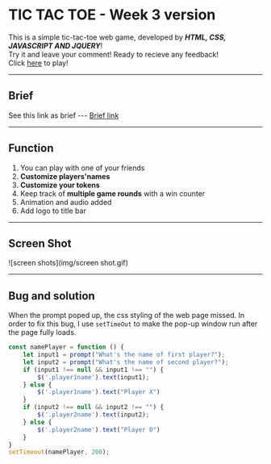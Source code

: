 TIC TAC TOE - Week 3 version
=====================================

This is a simple tic-tac-toe web game, developed by ***HTML, CSS, JAVASCRIPT AND JQUERY***! <br/>
Try it and leave your comment! Ready to recieve any 
feedback!
</br>
Click [here](https://123mandy.github.io/Project_Tic-Tac-Toe/) to play!

***
## Brief


See this link as brief --- [Brief link](https://gist.github.com/wofockham/8e959d5cfe7d120f1157)

***
## Function

1. You can play with one of your friends
2. **Customize players'names**
3. **Customize your tokens**
4. Keep track of **multiple game rounds** with a win counter
5. Animation and audio added
6. Add logo to title bar

***
## Screen Shot
![screen shots](img/screen shot.gif)




***
## Bug and solution
When the prompt poped up, the css styling of the web page missed. In order to fix this bug, I use ```setTimeOut``` to make the pop-up window run after the page fully loads.

```javascript
const namePlayer = function () {
    let input1 = prompt("What's the name of first player?");
    let input2 = prompt("What's the name of second player?");
    if (input1 !== null && input1 !== "") {
        $('.player1name').text(input1);
    } else {
        $('.player1name').text("Player X")
    }
    if (input2 !== null && input2 !== "") {
        $('.player2name').text(input2);
    } else {
        $('.player2name').text("Player O")
    }
}
setTimeout(namePlayer, 200);
```

